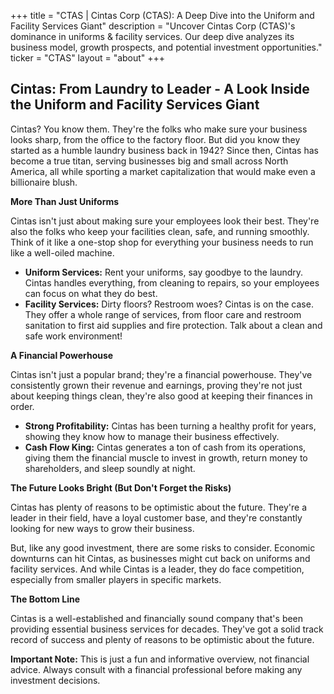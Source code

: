 +++
title = "CTAS |  Cintas Corp (CTAS): A Deep Dive into the Uniform and Facility Services Giant"
description = "Uncover Cintas Corp (CTAS)'s dominance in uniforms & facility services. Our deep dive analyzes its business model, growth prospects, and potential investment opportunities."
ticker = "CTAS"
layout = "about"
+++

        


## Cintas: From Laundry to Leader - A Look Inside the Uniform and Facility Services Giant

Cintas? You know them. They're the folks who make sure your business looks sharp, from the office to the factory floor. But did you know they started as a humble laundry business back in 1942? Since then, Cintas has become a true titan, serving businesses big and small across North America, all while sporting a market capitalization that would make even a billionaire blush. 

**More Than Just Uniforms**

Cintas isn't just about making sure your employees look their best. They're also the folks who keep your facilities clean, safe, and running smoothly. Think of it like a one-stop shop for everything your business needs to run like a well-oiled machine. 

* **Uniform Services:** Rent your uniforms, say goodbye to the laundry. Cintas handles everything, from cleaning to repairs, so your employees can focus on what they do best. 
* **Facility Services:** Dirty floors? Restroom woes? Cintas is on the case. They offer a whole range of services, from floor care and restroom sanitation to first aid supplies and fire protection. Talk about a clean and safe work environment!

**A Financial Powerhouse**

Cintas isn't just a popular brand; they're a financial powerhouse. They've consistently grown their revenue and earnings, proving they're not just about keeping things clean, they're also good at keeping their finances in order. 

* **Strong Profitability:** Cintas has been turning a healthy profit for years, showing they know how to manage their business effectively.
* **Cash Flow King:** Cintas generates a ton of cash from its operations, giving them the financial muscle to invest in growth, return money to shareholders, and sleep soundly at night.

**The Future Looks Bright (But Don't Forget the Risks)**

Cintas has plenty of reasons to be optimistic about the future. They're a leader in their field, have a loyal customer base, and they're constantly looking for new ways to grow their business. 

But, like any good investment, there are some risks to consider. Economic downturns can hit Cintas, as businesses might cut back on uniforms and facility services. And while Cintas is a leader, they do face competition, especially from smaller players in specific markets. 

**The Bottom Line**

Cintas is a well-established and financially sound company that's been providing essential business services for decades. They've got a solid track record of success and plenty of reasons to be optimistic about the future. 

**Important Note:** This is just a fun and informative overview, not financial advice. Always consult with a financial professional before making any investment decisions. 

        